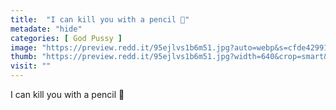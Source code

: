 ```yaml
---
title:  "I can kill you with a pencil 🤭"
metadate: "hide"
categories: [ God Pussy ]
image: "https://preview.redd.it/95ejlvs1b6m51.jpg?auto=webp&s=cfde42991a22b3d4dcddf7887d3eb29e1c2a8d14"
thumb: "https://preview.redd.it/95ejlvs1b6m51.jpg?width=640&crop=smart&auto=webp&s=a2095682d0efbe5baa240ba61173fa2cd839b631"
visit: ""
---
```

I can kill you with a pencil 🤭
